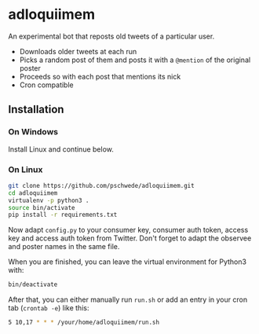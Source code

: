 # adloquiimem


An experimental bot that reposts old tweets of a particular user.

* Downloads older tweets at each run
* Picks a random post of them and posts it with a `@mention` of the original poster
* Proceeds so with each post that mentions its nick
* Cron compatible


## Installation


### On Windows

Install Linux and continue below.


### On Linux

```bash
git clone https://github.com/pschwede/adloquiimem.git
cd adloquiimem
virtualenv -p python3 .
source bin/activate
pip install -r requirements.txt
```

Now adapt `config.py` to your consumer key, consumer auth token, access key and access auth token from Twitter. Don't forget to adapt the observee and poster names in the same file.

When you are finished, you can leave the virtual environment for Python3 with:

```bash
bin/deactivate
```

After that, you can either manually run `run.sh` or add an entry in your cron tab (`crontab -e`) like this:

```bash
5 10,17 * * * /your/home/adloquiimem/run.sh
```
